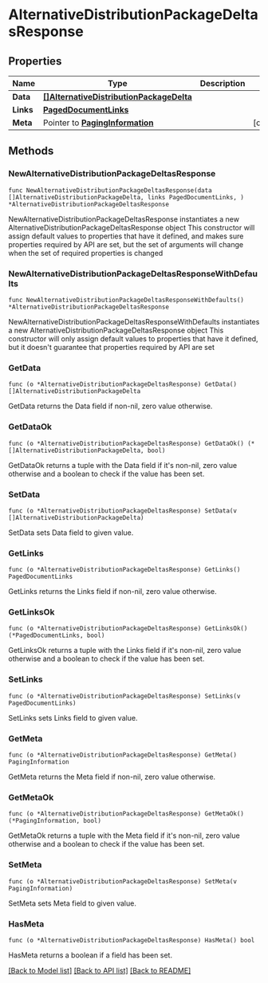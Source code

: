 # AlternativeDistributionPackageDeltasResponse

## Properties

Name | Type | Description | Notes
------------ | ------------- | ------------- | -------------
**Data** | [**[]AlternativeDistributionPackageDelta**](AlternativeDistributionPackageDelta.md) |  | 
**Links** | [**PagedDocumentLinks**](PagedDocumentLinks.md) |  | 
**Meta** | Pointer to [**PagingInformation**](PagingInformation.md) |  | [optional] 

## Methods

### NewAlternativeDistributionPackageDeltasResponse

`func NewAlternativeDistributionPackageDeltasResponse(data []AlternativeDistributionPackageDelta, links PagedDocumentLinks, ) *AlternativeDistributionPackageDeltasResponse`

NewAlternativeDistributionPackageDeltasResponse instantiates a new AlternativeDistributionPackageDeltasResponse object
This constructor will assign default values to properties that have it defined,
and makes sure properties required by API are set, but the set of arguments
will change when the set of required properties is changed

### NewAlternativeDistributionPackageDeltasResponseWithDefaults

`func NewAlternativeDistributionPackageDeltasResponseWithDefaults() *AlternativeDistributionPackageDeltasResponse`

NewAlternativeDistributionPackageDeltasResponseWithDefaults instantiates a new AlternativeDistributionPackageDeltasResponse object
This constructor will only assign default values to properties that have it defined,
but it doesn't guarantee that properties required by API are set

### GetData

`func (o *AlternativeDistributionPackageDeltasResponse) GetData() []AlternativeDistributionPackageDelta`

GetData returns the Data field if non-nil, zero value otherwise.

### GetDataOk

`func (o *AlternativeDistributionPackageDeltasResponse) GetDataOk() (*[]AlternativeDistributionPackageDelta, bool)`

GetDataOk returns a tuple with the Data field if it's non-nil, zero value otherwise
and a boolean to check if the value has been set.

### SetData

`func (o *AlternativeDistributionPackageDeltasResponse) SetData(v []AlternativeDistributionPackageDelta)`

SetData sets Data field to given value.


### GetLinks

`func (o *AlternativeDistributionPackageDeltasResponse) GetLinks() PagedDocumentLinks`

GetLinks returns the Links field if non-nil, zero value otherwise.

### GetLinksOk

`func (o *AlternativeDistributionPackageDeltasResponse) GetLinksOk() (*PagedDocumentLinks, bool)`

GetLinksOk returns a tuple with the Links field if it's non-nil, zero value otherwise
and a boolean to check if the value has been set.

### SetLinks

`func (o *AlternativeDistributionPackageDeltasResponse) SetLinks(v PagedDocumentLinks)`

SetLinks sets Links field to given value.


### GetMeta

`func (o *AlternativeDistributionPackageDeltasResponse) GetMeta() PagingInformation`

GetMeta returns the Meta field if non-nil, zero value otherwise.

### GetMetaOk

`func (o *AlternativeDistributionPackageDeltasResponse) GetMetaOk() (*PagingInformation, bool)`

GetMetaOk returns a tuple with the Meta field if it's non-nil, zero value otherwise
and a boolean to check if the value has been set.

### SetMeta

`func (o *AlternativeDistributionPackageDeltasResponse) SetMeta(v PagingInformation)`

SetMeta sets Meta field to given value.

### HasMeta

`func (o *AlternativeDistributionPackageDeltasResponse) HasMeta() bool`

HasMeta returns a boolean if a field has been set.


[[Back to Model list]](../README.md#documentation-for-models) [[Back to API list]](../README.md#documentation-for-api-endpoints) [[Back to README]](../README.md)


